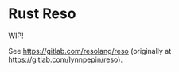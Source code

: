 # Rust Reso

WIP! 

See https://gitlab.com/resolang/reso (originally at https://gitlab.com/lynnpepin/reso).